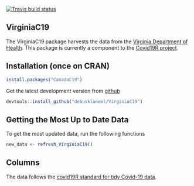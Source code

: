 
<!-- README.md is generated from README.Rmd. Please edit that file -->

[![Travis build
status](https://travis-ci.com/debusklaneml/VirginiaC19.svg?branch=master)](https://travis-ci.com/debusklaneml/VirginiaC19)

## VirginiaC19

The VirginiaC19 package harvests the data from the [Virginia Department
of Health](https://www.vdh.virginia.gov/coronavirus/). This package is
currently a component to the [Covid19R
project](https://github.com/Covid19R).

## Installation (once on CRAN)

``` r
install.packages("CanadaC19")
```

Get the latest development version from
[github](https://github.com/debusklaneml/VirginiaC19)

``` r
devtools::install_github("debusklaneml/VirginiaC19")
```

## Getting the Most Up to Date Data

To get the most updated data, run the following functions

``` r
new_data <- refresh_VirginiaC19()
```

## Columns

The data follows the [covid19R standard for tidy Covid-19
data](https://covid19r.github.io/documentation/data-format-standard.html).
